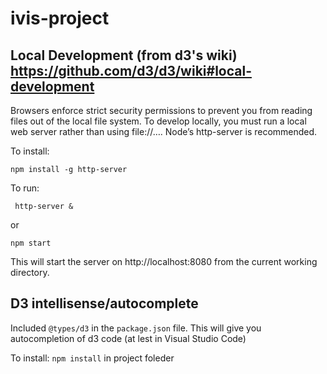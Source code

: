 # ivis-project

## Local Development (from d3's wiki) https://github.com/d3/d3/wiki#local-development
Browsers enforce strict security permissions to prevent you from reading files out of the local file system. To develop locally, you must run a local web server rather than using file://…. Node’s http-server is recommended. 

To install:

``
npm install -g http-server
``

To run:

`` 
http-server & 
``

or

``
npm start
``

This will start the server on http://localhost:8080 from the current working directory.

## D3 intellisense/autocomplete
Included ``@types/d3`` in the ``package.json`` file. This will give you autocompletion of d3 code (at lest in Visual Studio Code)

To install:
``npm install``
in project foleder
